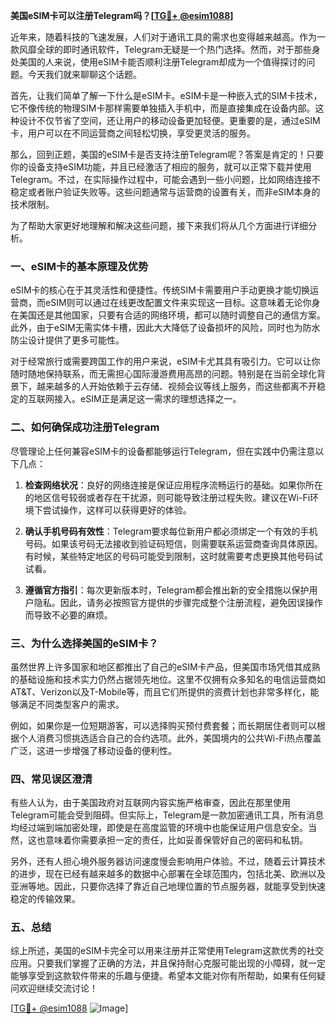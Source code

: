 **美国eSIM卡可以注册Telegram吗？[[TG💪+ @esim1088](https://t.me/s/esim1088)]**

近年来，随着科技的飞速发展，人们对于通讯工具的需求也变得越来越高。作为一款风靡全球的即时通讯软件，Telegram无疑是一个热门选择。然而，对于那些身处美国的人来说，使用eSIM卡能否顺利注册Telegram却成为一个值得探讨的问题。今天我们就来聊聊这个话题。

首先，让我们简单了解一下什么是eSIM卡。eSIM卡是一种嵌入式的SIM卡技术，它不像传统的物理SIM卡那样需要单独插入手机中，而是直接集成在设备内部。这种设计不仅节省了空间，还让用户的移动设备更加轻便。更重要的是，通过eSIM卡，用户可以在不同运营商之间轻松切换，享受更灵活的服务。

那么，回到正题，美国的eSIM卡是否支持注册Telegram呢？答案是肯定的！只要你的设备支持eSIM功能，并且已经激活了相应的服务，就可以正常下载并使用Telegram。不过，在实际操作过程中，可能会遇到一些小问题，比如网络连接不稳定或者账户验证失败等。这些问题通常与运营商的设置有关，而非eSIM本身的技术限制。

为了帮助大家更好地理解和解决这些问题，接下来我们将从几个方面进行详细分析。

### **一、eSIM卡的基本原理及优势**

eSIM卡的核心在于其灵活性和便捷性。传统SIM卡需要用户手动更换才能切换运营商，而eSIM则可以通过在线更改配置文件来实现这一目标。这意味着无论你身在美国还是其他国家，只要有合适的网络环境，都可以随时调整自己的通信方案。此外，由于eSIM无需实体卡槽，因此大大降低了设备损坏的风险，同时也为防水防尘设计提供了更多可能性。

对于经常旅行或需要跨国工作的用户来说，eSIM卡尤其具有吸引力。它可以让你随时随地保持联系，而无需担心国际漫游费用高昂的问题。特别是在当前全球化背景下，越来越多的人开始依赖于云存储、视频会议等线上服务，而这些都离不开稳定的互联网接入。eSIM正是满足这一需求的理想选择之一。

### **二、如何确保成功注册Telegram**

尽管理论上任何兼容eSIM卡的设备都能够运行Telegram，但在实践中仍需注意以下几点：

1. **检查网络状况**：良好的网络连接是保证应用程序流畅运行的基础。如果你所在的地区信号较弱或者存在干扰源，则可能导致注册过程失败。建议在Wi-Fi环境下尝试操作，这样可以获得更好的体验。
   
2. **确认手机号码有效性**：Telegram要求每位新用户都必须绑定一个有效的手机号码。如果该号码无法接收到验证码短信，则需要联系运营商查询具体原因。有时候，某些特定地区的号码可能受到限制，这时就需要考虑更换其他号码试试看。

3. **遵循官方指引**：每次更新版本时，Telegram都会推出新的安全措施以保护用户隐私。因此，请务必按照官方提供的步骤完成整个注册流程，避免因误操作而导致不必要的麻烦。

### **三、为什么选择美国的eSIM卡？**

虽然世界上许多国家和地区都推出了自己的eSIM卡产品，但美国市场凭借其成熟的基础设施和技术实力仍然占据领先地位。这里不仅拥有众多知名的电信运营商如AT&T、Verizon以及T-Mobile等，而且它们所提供的资费计划也非常多样化，能够满足不同类型客户的需求。

例如，如果你是一位短期游客，可以选择购买预付费套餐；而长期居住者则可以根据个人消费习惯挑选适合自己的合约选项。此外，美国境内的公共Wi-Fi热点覆盖广泛，这进一步增强了移动设备的便利性。

### **四、常见误区澄清**

有些人认为，由于美国政府对互联网内容实施严格审查，因此在那里使用Telegram可能会受到阻碍。但实际上，Telegram是一款加密通讯工具，所有消息均经过端到端加密处理，即使是在高度监管的环境中也能保证用户信息安全。当然，这也意味着你需要承担一定的责任，比如妥善保管好自己的密码和私钥。

另外，还有人担心境外服务器访问速度慢会影响用户体验。不过，随着云计算技术的进步，现在已经有越来越多的数据中心部署在全球范围内，包括北美、欧洲以及亚洲等地。因此，只要你选择了靠近自己地理位置的节点服务器，就能享受到快速稳定的传输效果。

### **五、总结**

综上所述，美国的eSIM卡完全可以用来注册并正常使用Telegram这款优秀的社交应用。只要我们掌握了正确的方法，并且保持耐心克服可能出现的小障碍，就一定能够享受到这款软件带来的乐趣与便捷。希望本文能对你有所帮助，如果有任何疑问欢迎继续交流讨论！

[[TG💪+ @esim1088](https://t.me/s/esim1088) ![Image](https://i.postimg.cc/4NQfJmqS/Snipaste-2025-05-13-00-14-12.png)]